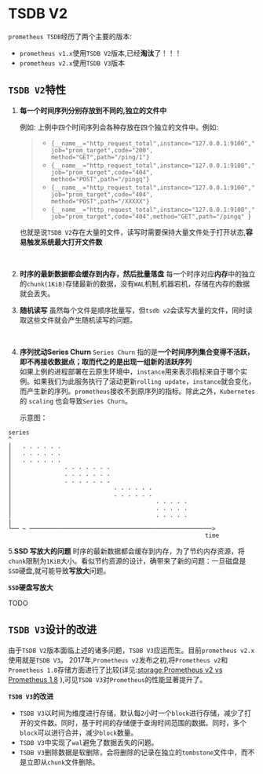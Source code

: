 # TSDB V2

`prometheus TSDB`经历了两个主要的版本:  

- `prometheus v1.x`使用`TSDB V2`版本,已经**淘汰**了！！！
- `prometheus v2.x`使用`TSDB V3`版本




## `TSDB V2`特性

1. **每一个时间序列分别存放到不同的,独立的文件中**

   例如: 上例中四个时间序列会各种存放在四个独立的文件中。例如:

    > - `{__name__="http_request_total",instance="127.0.0.1:9100","job="prom_target",code="200",    method="GET",path="/ping/1"}` 
    > - `{__name__="http_request_total",instance="127.0.0.1:9100","job="prom_target",code="404",    method="POST",path="/pingq"}`
    > - `{__name__="http_request_total",instance="127.0.0.1:9100","job="prom_target",code="404",    method="POST",path="/XXXXX"}`
    > - `{__name__="http_request_total",instance="127.0.0.1:9100","job="prom_target",code="404",method="GET",path="/pingq" }`
  
  
    也就是说`TSDB V2`存在大量的文件，读写时需要保持大量文件处于打开状态,**容易触发系统最大打开文件数**  

    <br/>

2. **时序的最新数据都会缓存到内存，然后批量落盘**
  每一个时序对应**内存**中的独立的`chunk(1KiB)`存储最新的数据，没有`WAL`机制,机器宕机，存储在内存的数据就会丢失。
   <br/>


3. **随机读写**
虽然每个文件是顺序批量写，但`tsdb v2`会读写大量的文件，同时读取这些文件就会产生随机读写的问题。
 <br/>

4. **序列扰动Series Churn**
  `Series Churn` 指的是**一个时间序列集合变得不活跃，即不再接收数据点；取而代之的是出现一组新的活跃序列**  
   如果上例的进程部署在云原生环境中，`instance`用来表示指标来自于哪个实例。如果我们为此服务执行了滚动更新`rolling update`，`instance`就会变化，而产生新的序列。`prometheus`接收不到原序列的指标。除此之外，`Kubernetes`的 `scaling` 也会导致`Series Churn`。  
  
   示意图：

  ```
  series
  ^
  │   . . . . . .
  │   . . . . . .
  │   . . . . . .
  │               . . . . . . .
  │               . . . . . . .
  │               . . . . . . .
  │                             . . . . . .
  │                             . . . . . .
  │                                         . . . . .
  │                                         . . . . .
  │                                         . . . . .
  |
  └── ~ ────────────────────────────────────────────────────>
                                                          time 
  ```
  5.**SSD 写放大的问题**
  时序的最新数据都会缓存到内存，为了节约内存资源，将`chunk`限制为`1KiB`大小。看似节约资源的设计，确带来了新的问题：一旦磁盘是`SSD`硬盘,就可能导致**写放大**问题。 

  **`SSD`硬盘写放大**
  
  TODO


## `TSDB V3`设计的改进

由于`TSDB V2`版本面临上述的诸多问题，`TSDB V3`应运而生。目前`prometheus v2.x`使用就是`TSDB V3`。 2017年,`Prometheus v2`发布之初,将`Prometheus v2`和 `Prometheus 1.8`存储方面进行了比较(详见:[storage:Prometheus v2 vs Prometheus 1.8](https://prometheus.io/blog/2017/11/08/announcing-prometheus-2-0/#storage) ),可见`TSDB V3`对`Prometheus`的性能显著提升了。

**`TSDB V3`的改进**

- `TSDB V3`以时间为维度进行存储，默认每`2`小时一个`block`进行存储，减少了打开的文件数。同时，基于时间的存储便于查询时间范围的数据。同时，多个`block`可以进行合并，减少`block`数量。
- `TSDB V3`中实现了`wal`避免了数据丢失的问题。
- `TSDB V3`删除数据是软删除，会将删除的记录在独立的`tombstone`文件中，而不是立即从`chunk`文件删除。


